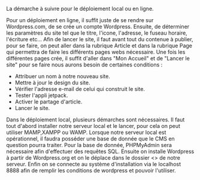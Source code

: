 La démarche à suivre pour le déploiement local ou en ligne. 

Pour un déploiement en ligne, il suffit juste de se rendre sur Wordpress.com, de se crée un compte Wordpress. Ensuite, de déterminer les paramètres du site tel que le titre, l'icone, l'adresse, le fuseau horaire, l'écriture etc...
Afin de lancer le site, il faut avant tout du contenue à publier, pour se faire, on peut aller dans la rubrique Article et dans la rubrique Page qui permettra de faire les différents pages webs nécessaire. Une fois les différentes pages crée, il suffit d'aller dans "Mon Accueil" et de "Lancer le site" pour se faire nous aurons besoin de certaines conditions : 
- Attribuer un nom à notre nouveau site.
- Mettre à jour le design du site.
- Vérifier l'adresse e-mail de celui qui construit le site.
- Tester l'appli jetpack.
- Activer le partage d'article.
- Lancer le site.

Dans le déploiement local, plusieurs démarches sont nécessaires.
Il faut tout d'abord installer notre serveur local et le lancer, pour cela on peut utiliser MAMP,XAMPP ou WAMP.
Lorsque notre serveur local est opérationnel, il faudra posséder une base de donnée que le CMS en question pourra traiter. Pour la base de donnée, PHPMyAdmin sera nécessaire afin d'effectuer des requêtes SQL.
Ensuite on installe Wordpress à partir de Wordpress.org et on le déplace dans le dossier <<htdocs>> de notre serveur. Enfin on se connecte au système d'installation via le localhost 8888 afin de remplir les conditions de wordpress et pouvoir l'utiliser.
